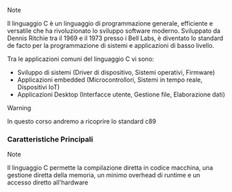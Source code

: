 >[!note]
>Il linguaggio C è un linguaggio di programmazione generale, efficiente e versatile che ha rivoluzionato lo sviluppo software moderno. Sviluppato da Dennis Ritchie tra il 1969 e il 1973 presso i Bell Labs, è diventato lo standard de facto per la programmazione di sistemi e applicazioni di basso livello.

Tra le applicazioni comuni del linguaggio C vi sono:
- Sviluppo di sistemi (Driver di dispositivo, Sistemi operativi, Firmware)
- Applicazioni embedded (Microcontrollori, Sistemi in tempo reale, Dispositivi IoT)
- Applicazioni Desktop (Interfacce utente, Gestione file, Elaborazione dati)

>[!warning]
>In questo corso andremo a ricoprire lo standard c89

### Caratteristiche Principali
>[!note]
>Il linguaggio C permette la compilazione diretta in codice macchina, una gestione diretta della memoria, un minimo overhead di runtime e un accesso diretto all'hardware

